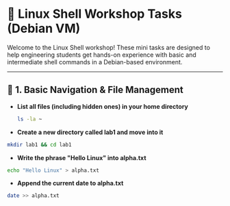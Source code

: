 # 🧪 Linux Shell Workshop Tasks (Debian VM)

Welcome to the Linux Shell workshop! These mini tasks are designed to help engineering students get hands-on experience with basic and intermediate shell commands in a Debian-based environment.

---

## 🔹 1. Basic Navigation & File Management

- **List all files (including hidden ones) in your home directory**
  ```bash
  ls -la ~

- **Create a new directory called lab1 and move into it**
```bash
mkdir lab1 && cd lab1
````
- **Write the phrase "Hello Linux" into alpha.txt**
```bash
echo "Hello Linux" > alpha.txt
````
- **Append the current date to alpha.txt**
```bash
date >> alpha.txt
```



